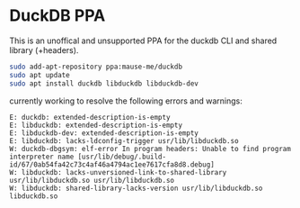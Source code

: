 # DuckDB PPA

This is an unoffical and unsupported PPA for the duckdb CLI and shared library (+headers).

```sh
sudo add-apt-repository ppa:mause-me/duckdb
sudo apt update
sudo apt install duckdb libduckdb libduckdb-dev
```

currently working to resolve the following errors and warnings:

```
E: duckdb: extended-description-is-empty
E: libduckdb: extended-description-is-empty
E: libduckdb-dev: extended-description-is-empty
E: libduckdb: lacks-ldconfig-trigger usr/lib/libduckdb.so
W: duckdb-dbgsym: elf-error In program headers: Unable to find program interpreter name [usr/lib/debug/.build-id/67/0ab54fa42c73c4af46a4794ac1ee7617cfa8d8.debug]
W: libduckdb: lacks-unversioned-link-to-shared-library usr/lib/libduckdb.so usr/lib/libduckdb.so
W: libduckdb: shared-library-lacks-version usr/lib/libduckdb.so libduckdb.so
```
